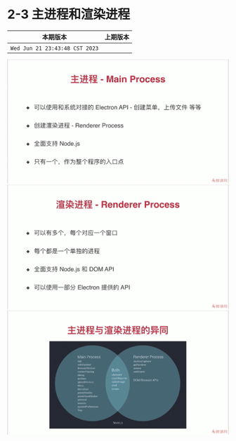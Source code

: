 # 2-3 主进程和渲染进程

|本期版本|上期版本
|:---:|:---:
`Wed Jun 21 23:43:48 CST 2023` | 

<img src="./01.png" />

<img src="./02.png" />

<img src="./03.png" />